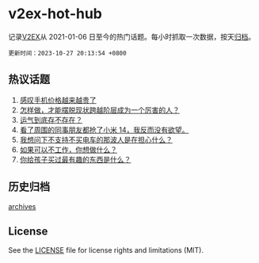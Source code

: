 # v2ex-hot-hub

 记录[V2EX](https://www.v2ex.com/)从 2021-01-06 日至今的热门话题。每小时抓取一次数据，按天[归档](archives)。

`更新时间：2023-10-27 20:13:54 +0800`

## 热议话题

1. [感叹手机价格越来越贵了](https://www.v2ex.com/t/985919)
1. [怎样做，才能摆脱现状跨越阶层成为一个厉害的人？](https://www.v2ex.com/t/985858)
1. [运气到底存不存在？](https://www.v2ex.com/t/985894)
1. [看了周围的同事朋友都抢了小米 14，我反而没有欲望。](https://www.v2ex.com/t/985871)
1. [我想问下不支持不买电车的那波人是在担心什么？](https://www.v2ex.com/t/985987)
1. [如果可以不工作，你想做什么？](https://www.v2ex.com/t/985967)
1. [你给孩子买过最有趣的东西是什么？](https://www.v2ex.com/t/985861)

## 历史归档

[archives](archives)

## License

See the [LICENSE](LICENSE) file for license rights and limitations (MIT).
